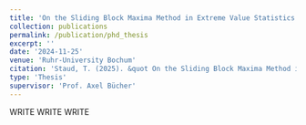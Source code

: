 ```yaml
---
title: 'On the Sliding Block Maxima Method in Extreme Value Statistics'
collection: publications
permalink: /publication/phd_thesis
excerpt: ''
date: '2024-11-25'
venue: 'Ruhr-University Bochum'
citation: 'Staud, T. (2025). &quot On the Sliding Block Maxima Method in Extreme Value Statistics &quot;'
type: 'Thesis'
supervisor: 'Prof. Axel Bücher'
---
```


WRITE WRITE WRITE


